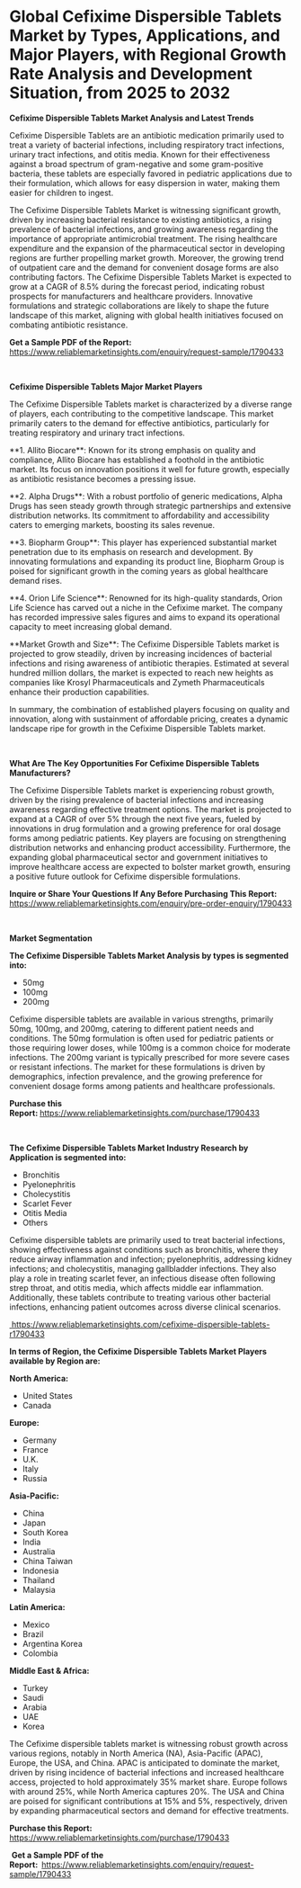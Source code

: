 <p><h1>Global Cefixime Dispersible Tablets Market by Types, Applications, and Major Players, with Regional Growth Rate Analysis and Development Situation, from 2025 to 2032</h1></p><p><strong>Cefixime Dispersible Tablets Market Analysis and Latest Trends</strong></p>
<p><p>Cefixime Dispersible Tablets are an antibiotic medication primarily used to treat a variety of bacterial infections, including respiratory tract infections, urinary tract infections, and otitis media. Known for their effectiveness against a broad spectrum of gram-negative and some gram-positive bacteria, these tablets are especially favored in pediatric applications due to their formulation, which allows for easy dispersion in water, making them easier for children to ingest.</p><p>The Cefixime Dispersible Tablets Market is witnessing significant growth, driven by increasing bacterial resistance to existing antibiotics, a rising prevalence of bacterial infections, and growing awareness regarding the importance of appropriate antimicrobial treatment. The rising healthcare expenditure and the expansion of the pharmaceutical sector in developing regions are further propelling market growth. Moreover, the growing trend of outpatient care and the demand for convenient dosage forms are also contributing factors. The Cefixime Dispersible Tablets Market is expected to grow at a CAGR of 8.5% during the forecast period, indicating robust prospects for manufacturers and healthcare providers. Innovative formulations and strategic collaborations are likely to shape the future landscape of this market, aligning with global health initiatives focused on combating antibiotic resistance.</p></p>
<p><strong>Get a Sample PDF of the Report:&nbsp;</strong> <a href="https://www.reliablemarketinsights.com/enquiry/request-sample/1790433?utm_campaign=2240&utm_medium=2&utm_source=Github&utm_content=ia&utm_term=19042025&utm_id=cefixime-dispersible-tablets">https://www.reliablemarketinsights.com/enquiry/request-sample/1790433</a></p>
<p>&nbsp;</p>
<p><strong>Cefixime Dispersible Tablets Major Market Players</strong></p>
<p><p>The Cefixime Dispersible Tablets market is characterized by a diverse range of players, each contributing to the competitive landscape. This market primarily caters to the demand for effective antibiotics, particularly for treating respiratory and urinary tract infections.</p><p>**1. Allito Biocare**: Known for its strong emphasis on quality and compliance, Allito Biocare has established a foothold in the antibiotic market. Its focus on innovation positions it well for future growth, especially as antibiotic resistance becomes a pressing issue.</p><p>**2. Alpha Drugs**: With a robust portfolio of generic medications, Alpha Drugs has seen steady growth through strategic partnerships and extensive distribution networks. Its commitment to affordability and accessibility caters to emerging markets, boosting its sales revenue.</p><p>**3. Biopharm Group**: This player has experienced substantial market penetration due to its emphasis on research and development. By innovating formulations and expanding its product line, Biopharm Group is poised for significant growth in the coming years as global healthcare demand rises.</p><p>**4. Orion Life Science**: Renowned for its high-quality standards, Orion Life Science has carved out a niche in the Cefixime market. The company has recorded impressive sales figures and aims to expand its operational capacity to meet increasing global demand.</p><p>**Market Growth and Size**: The Cefixime Dispersible Tablets market is projected to grow steadily, driven by increasing incidences of bacterial infections and rising awareness of antibiotic therapies. Estimated at several hundred million dollars, the market is expected to reach new heights as companies like Krosyl Pharmaceuticals and Zymeth Pharmaceuticals enhance their production capabilities.</p><p>In summary, the combination of established players focusing on quality and innovation, along with sustainment of affordable pricing, creates a dynamic landscape ripe for growth in the Cefixime Dispersible Tablets market.</p></p>
<p>&nbsp;</p>
<p><strong>What Are The Key Opportunities For Cefixime Dispersible Tablets Manufacturers?</strong></p>
<p><p>The Cefixime Dispersible Tablets market is experiencing robust growth, driven by the rising prevalence of bacterial infections and increasing awareness regarding effective treatment options. The market is projected to expand at a CAGR of over 5% through the next five years, fueled by innovations in drug formulation and a growing preference for oral dosage forms among pediatric patients. Key players are focusing on strengthening distribution networks and enhancing product accessibility. Furthermore, the expanding global pharmaceutical sector and government initiatives to improve healthcare access are expected to bolster market growth, ensuring a positive future outlook for Cefixime dispersible formulations.</p></p>
<p><strong>Inquire or Share Your Questions If Any Before Purchasing This Report:</strong> <a href="https://www.reliablemarketinsights.com/enquiry/pre-order-enquiry/1790433?utm_campaign=2240&utm_medium=2&utm_source=Github&utm_content=ia&utm_term=19042025&utm_id=cefixime-dispersible-tablets">https://www.reliablemarketinsights.com/enquiry/pre-order-enquiry/1790433</a></p>
<p>&nbsp;</p>
<p><strong>Market Segmentation</strong></p>
<p><strong>The Cefixime Dispersible Tablets Market Analysis by types is segmented into:</strong></p>
<p><ul><li>50mg</li><li>100mg</li><li>200mg</li></ul></p>
<p><p>Cefixime dispersible tablets are available in various strengths, primarily 50mg, 100mg, and 200mg, catering to different patient needs and conditions. The 50mg formulation is often used for pediatric patients or those requiring lower doses, while 100mg is a common choice for moderate infections. The 200mg variant is typically prescribed for more severe cases or resistant infections. The market for these formulations is driven by demographics, infection prevalence, and the growing preference for convenient dosage forms among patients and healthcare professionals.</p></p>
<p><strong>Purchase this Report:&nbsp;</strong><a href="https://www.reliablemarketinsights.com/purchase/1790433?utm_campaign=2240&utm_medium=2&utm_source=Github&utm_content=ia&utm_term=19042025&utm_id=cefixime-dispersible-tablets">https://www.reliablemarketinsights.com/purchase/1790433</a></p>
<p>&nbsp;</p>
<p><strong>The Cefixime Dispersible Tablets Market Industry Research by Application is segmented into:</strong></p>
<p><ul><li>Bronchitis</li><li>Pyelonephritis</li><li>Cholecystitis</li><li>Scarlet Fever</li><li>Otitis Media</li><li>Others</li></ul></p>
<p><p>Cefixime dispersible tablets are primarily used to treat bacterial infections, showing effectiveness against conditions such as bronchitis, where they reduce airway inflammation and infection; pyelonephritis, addressing kidney infections; and cholecystitis, managing gallbladder infections. They also play a role in treating scarlet fever, an infectious disease often following strep throat, and otitis media, which affects middle ear inflammation. Additionally, these tablets contribute to treating various other bacterial infections, enhancing patient outcomes across diverse clinical scenarios.</p></p>
<p><a href="https://www.reliablemarketinsights.com/cefixime-dispersible-tablets-r1790433?utm_campaign=2240&utm_medium=2&utm_source=Github&utm_content=ia&utm_term=19042025&utm_id=cefixime-dispersible-tablets">&nbsp;https://www.reliablemarketinsights.com/cefixime-dispersible-tablets-r1790433</a></p>
<p><strong>In terms of Region, the Cefixime Dispersible Tablets Market Players available by Region are:</strong></p>
<p>
    <p> <strong> North America: </strong>
        <ul>
            <li>United States</li>
            <li>Canada</li>
        </ul>
        </p> 
    <p> <strong> Europe: </strong>
        <ul>
            <li>Germany</li>
            <li>France</li>
            <li>U.K.</li>
            <li>Italy</li>
            <li>Russia</li>
        </ul>
        </p> 
    <p> <strong> Asia-Pacific: </strong>
        <ul>
            <li>China</li>
            <li>Japan</li>
            <li>South Korea</li>
            <li>India</li>
            <li>Australia</li>
            <li>China Taiwan</li>
            <li>Indonesia</li>
            <li>Thailand</li>
            <li>Malaysia</li>
        </ul>
        </p> 
    <p> <strong> Latin America: </strong>
        <ul>
            <li>Mexico</li>
            <li>Brazil</li>
            <li>Argentina Korea</li>
            <li>Colombia</li>
        </ul>
        </p> 
    <p> <strong> Middle East & Africa: </strong>
        <ul>
            <li>Turkey</li>
            <li>Saudi</li>
            <li>Arabia</li>
            <li>UAE</li>
            <li>Korea</li>
        </ul>
    </p>
    </p>
<p><p>The Cefixime dispersible tablets market is witnessing robust growth across various regions, notably in North America (NA), Asia-Pacific (APAC), Europe, the USA, and China. APAC is anticipated to dominate the market, driven by rising incidence of bacterial infections and increased healthcare access, projected to hold approximately 35% market share. Europe follows with around 25%, while North America captures 20%. The USA and China are poised for significant contributions at 15% and 5%, respectively, driven by expanding pharmaceutical sectors and demand for effective treatments.</p></p>
<p><strong>Purchase this Report: </strong><a href="https://www.reliablemarketinsights.com/purchase/1790433?utm_campaign=2240&utm_medium=2&utm_source=Github&utm_content=ia&utm_term=19042025&utm_id=cefixime-dispersible-tablets">https://www.reliablemarketinsights.com/purchase/1790433</a></p>
<p>&nbsp;<strong>Get a Sample PDF of the Report:&nbsp;&nbsp;</strong><a href="https://www.reliablemarketinsights.com/enquiry/request-sample/1790433?utm_campaign=2240&utm_medium=2&utm_source=Github&utm_content=ia&utm_term=19042025&utm_id=cefixime-dispersible-tablets">https://www.reliablemarketinsights.com/enquiry/request-sample/1790433</a></p>
<p><strong></strong></p>
<p><p></p><p></p><p></p></p>